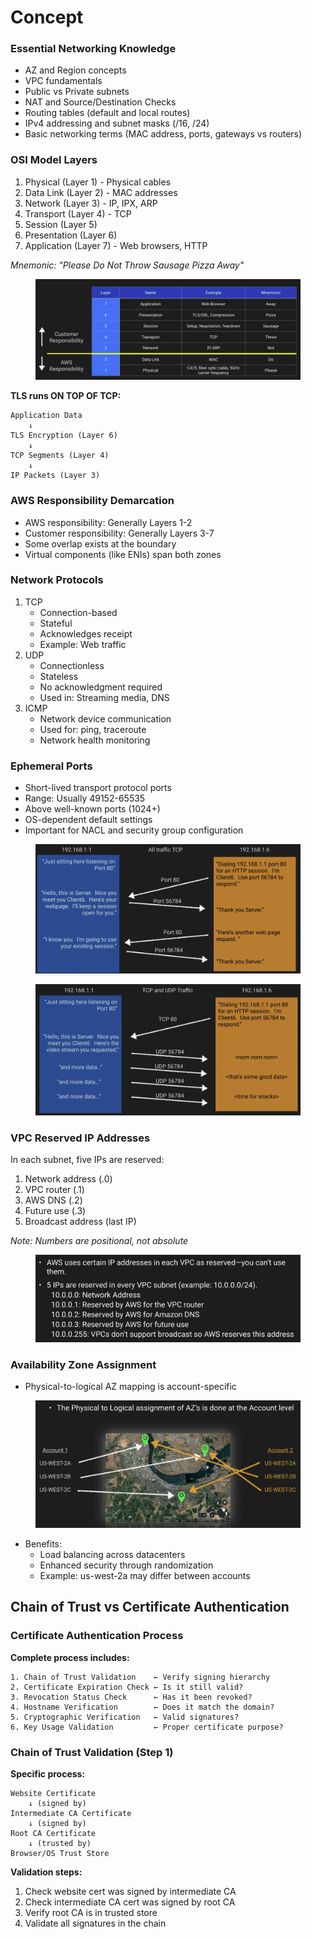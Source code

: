 # Concept



### Essential Networking Knowledge

* AZ and Region concepts
* VPC fundamentals
* Public vs Private subnets
* NAT and Source/Destination Checks
* Routing tables (default and local routes)
* IPv4 addressing and subnet masks (/16, /24)
* Basic networking terms (MAC address, ports, gateways vs routers)

### OSI Model Layers

1. Physical (Layer 1) - Physical cables
2. Data Link (Layer 2) - MAC addresses
3. Network (Layer 3) - IP, IPX, ARP
4. Transport (Layer 4) - TCP
5. Session (Layer 5)
6. Presentation (Layer 6)
7. Application (Layer 7) - Web browsers, HTTP

_Mnemonic: "Please Do Not Throw Sausage Pizza Away"_

<figure><img src="../../../../.gitbook/assets/image (66) (1).png" alt=""><figcaption></figcaption></figure>

**TLS runs ON TOP OF TCP:**

```
Application Data
    ↓
TLS Encryption (Layer 6)
    ↓
TCP Segments (Layer 4)
    ↓
IP Packets (Layer 3)
```

### AWS Responsibility Demarcation

* AWS responsibility: Generally Layers 1-2
* Customer responsibility: Generally Layers 3-7
* Some overlap exists at the boundary
* Virtual components (like ENIs) span both zones

### Network Protocols

1. TCP
   * Connection-based
   * Stateful
   * Acknowledges receipt
   * Example: Web traffic
2. UDP
   * Connectionless
   * Stateless
   * No acknowledgment required
   * Used in: Streaming media, DNS
3. ICMP
   * Network device communication
   * Used for: ping, traceroute
   * Network health monitoring

### Ephemeral Ports

* Short-lived transport protocol ports
* Range: Usually 49152-65535
* Above well-known ports (1024+)
* OS-dependent default settings
* Important for NACL and security group configuration

<figure><img src="../../../../.gitbook/assets/image (68) (1).png" alt=""><figcaption></figcaption></figure>

<figure><img src="../../../../.gitbook/assets/image (69) (1).png" alt=""><figcaption></figcaption></figure>

### VPC Reserved IP Addresses

In each subnet, five IPs are reserved:

1. Network address (.0)
2. VPC router (.1)
3. AWS DNS (.2)
4. Future use (.3)
5. Broadcast address (last IP)

_Note: Numbers are positional, not absolute_

<figure><img src="../../../../.gitbook/assets/image (70) (1).png" alt=""><figcaption></figcaption></figure>

### Availability Zone Assignment

* Physical-to-logical AZ mapping is account-specific

<figure><img src="../../../../.gitbook/assets/image (71).png" alt=""><figcaption></figcaption></figure>

* Benefits:
  * Load balancing across datacenters
  * Enhanced security through randomization
  * Example: us-west-2a may differ between accounts



## **Chain of Trust vs Certificate Authentication**&#x20;

### **Certificate Authentication Process**

**Complete process includes:**

```
1. Chain of Trust Validation    ← Verify signing hierarchy
2. Certificate Expiration Check ← Is it still valid?
3. Revocation Status Check      ← Has it been revoked?
4. Hostname Verification        ← Does it match the domain?
5. Cryptographic Verification   ← Valid signatures?
6. Key Usage Validation         ← Proper certificate purpose?
```

### **Chain of Trust Validation (Step 1)**

**Specific process:**

```
Website Certificate
    ↓ (signed by)
Intermediate CA Certificate
    ↓ (signed by)
Root CA Certificate
    ↓ (trusted by)
Browser/OS Trust Store
```

**Validation steps:**

1. Check website cert was signed by intermediate CA
2. Check intermediate CA cert was signed by root CA
3. Verify root CA is in trusted store
4. Validate all signatures in the chain

